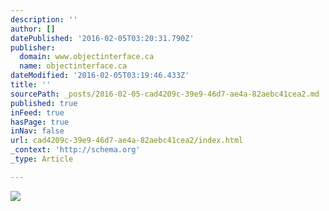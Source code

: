 ```yaml
---
description: ''
author: []
datePublished: '2016-02-05T03:20:31.790Z'
publisher:
  domain: www.objectinterface.ca
  name: objectinterface.ca
dateModified: '2016-02-05T03:19:46.433Z'
title: ''
sourcePath: _posts/2016-02-05-cad4209c-39e9-46d7-ae4a-82aebc41cea2.md
published: true
inFeed: true
hasPage: true
inNav: false
url: cad4209c-39e9-46d7-ae4a-82aebc41cea2/index.html
_context: 'http://schema.org'
_type: Article

---
```

![](http://static1.squarespace.com/static/54bb15d7e4b0fee4b026cab0/54bb2e16e4b0876afab92ef5/566f09460ab3779749f3daa2/1450117447775/black_plants.jpg?format=1500w)